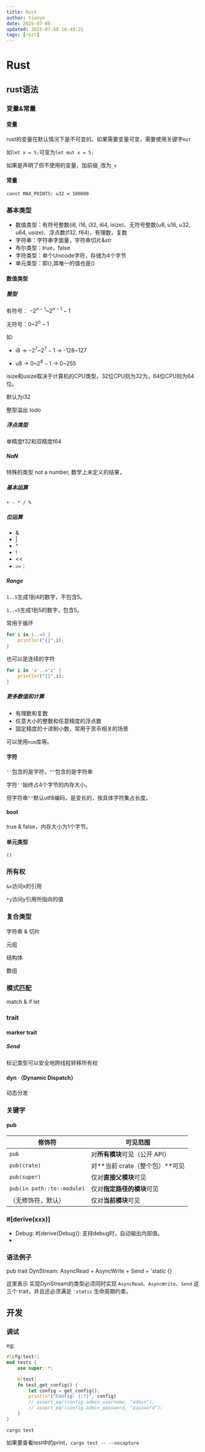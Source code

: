 ```yaml
---
title: Rust
author: tianye
date: 2025-07-08
updated: 2025-07-08 18:49:21
tags: [rust]
---
```


# Rust

## rust语法

### 变量&常量

#### 变量

rust的变量在默认情况下是不可变的。如果需要变量可变，需要使用关键字`mut`

如`let x = 5;`可变为`let mut x = 5;`

如果是声明了但不使用的变量，加前缀`_`改为`_x`

#### 常量

`const MAX_POINTS: u32 = 100000`

### 基本类型

- 数值类型：有符号整数(i8, i16, i32, i64, isize)、无符号整数(u8, u16, u32, u64, usize)、浮点数(f32, f64)，有理数，复数
- 字符串：字符串字面量，字符串切片&str
- 布尔类型：true，false
- 字符类型：单个Unicode字符，存储为4个字节
- 单元类型：即(),其唯一的值也是()

#### 数值类型

##### 整型

有符号： $-2^{n-1}$~$2^{n-1}-1$

无符号：0~$2^{n}-1$

如: 

- i8 -> $-2^7$~$2^7-1$ -> -128~127

- u8 -> 0~$2^8-1$ -> 0~255

isize和usize取决于计算机的CPU类型，32位CPU则为32为，64位CPU则为64位。

默认为i32

整型溢出 todo

##### 浮点类型

单精度f32和双精度f64

##### NaN

特殊的类型 not a number, 数学上未定义的结果，

##### 基本运算

`+ - * / %`

##### 位运算

- &
- |
- ^
- !
- <<
- `>>`：

##### Range

`1..5`生成1到4的数字，不包含5。

`1..=5`生成1到5的数字，包含5。

常用于循环

```rust
for i in 1..=5 {
    println!("{}",i);
}
```

也可以是连续的字符

```rust
for i in 'a'..='z' {
    println!("{}",i);
}
```

##### 更多数值和计算

- 有理数和复数
- 任意大小的整数和任意精度的浮点数
- 固定精度的十进制小数，常用于货币相关的场景

可以使用`num`库等。

#### 字符

`''`包含的是字符，`""`包含的是字符串

字符`''`始终占4个字节的内存大小。

但字符串`""`默认utf8编码，是变长的，按具体字符集占长度。

#### bool

true & false，内存大小为1个字节。

#### 单元类型

`()`

### 所有权

`&x`访问x的引用

`*y`访问y引用所指向的值

### 复合类型

字符串 & 切片

元组

结构体

数组

### 模式匹配

match & if let

### trait

#### marker trait

##### Send

标记类型可以安全地跨线程转移所有权



#### dyn （Dynamic Dispatch）

动态分发

### 关键字

#### pub

| 修饰符                     | 可见范围                       |
| -------------------------- | ------------------------------ |
| `pub`                      | 对**所有模块**可见（公开 API） |
| `pub(crate)`               | 对**当前 crate（整个包）**可见 |
| `pub(super)`               | 仅对**直接父模块**可见         |
| `pub(in path::to::module)` | 仅对**指定路径的模块**可见     |
| （无修饰符，默认）         | 仅对**当前模块**可见           |

### #[derive(xxx)]

- Debug: #[derive(Debug)]: 支持debug时，自动输出内部值。
- 

### 语法例子

pub trait DynStream: AsyncRead + AsyncWrite + Send + 'static {}

这里表示 实现DynStream的类型必须同时实现 `AsyncRead`、`AsyncWrite`、`Send` 这三个 trait，并且还必须满足 `'static` 生命周期约束。



## 开发



### 调试

eg:

```rust
#[cfg(test)]
mod tests {
    use super::*;

    #[test]
    fn test_get_config() {
        let config = get_config();
        println!("Config: {:?}", config)
        // assert_eq!(config.admin_username, "admin");
        // assert_eq!(config.admin_password, "password");
    }
}
```

`cargo test`

如果要查看test中的print，`cargo test -- --nocapture`


